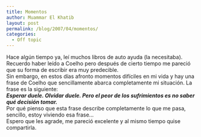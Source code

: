 ```yaml
---
title: Momentos
author: Muammar El Khatib
layout: post
permalink: /blog/2007/04/momentos/
categories:
  - Off topic
---
```

Hace algún tiempo ya, leí muchos libros de auto ayuda (la necesitaba). Recuerdo haber leído a Coelho pero después de cierto tiempo me pareció que su forma de escribir era muy predecible.  
Sin embargo, en estos días afronto momentos difíciles en mi vida y hay una frase de Coelho que sencillamente abarca completamente mi situación. La frase es la siguiente:  
***Esperar duele. Olvidar duele. Pero el peor de los sufrimientos es no saber qué decisión tomar.***  
Por qué pienso que esta frase describe completamente lo que me pasa, sencillo, estoy viviendo esa frase&#8230;  
Espero que les agrade, me pareció excelente y al mismo tiempo quise compartirla.